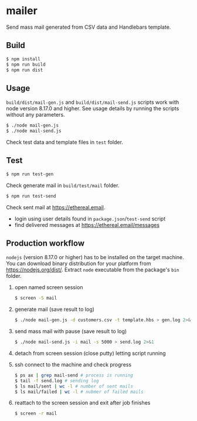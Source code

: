 # mailer

Send mass mail generated from CSV data and Handlebars template.

## Build

```bash
$ npm install
$ npm run build
$ npm run dist
```

## Usage

`build/dist/mail-gen.js` and `build/dist/mail-send.js` scripts work with node version 8.17.0 and higher.
See usage details by running the scripts without any parameters.

```bash
$ ./node mail-gen.js
$ ./node mail-send.js
```

Check test data and template files in `test` folder.

## Test

```bash
$ npm run test-gen
```

Check generate mail in `build/test/mail` folder.

```bash
$ npm run test-send
```

Check sent mail at https://ethereal.email.

- login using user details found in `package.json`/`test-send` script
- find delivered messages at https://ethereal.email/messages

## Production workflow

`nodejs` (version 8.17.0 or higher) has to be installed on the target machine.
You can download binary distribution for your platform from https://nodejs.org/dist/. Extract `node` executable from the package's `bin` folder.

1. open named screen session

   ```bash
   $ screen -S mail
   ```

2. generate mail (save result to log)

   ```bash
   $ ./node mail-gen.js -d customers.csv -t template.hbs > gen.log 2>&1
   ```

3. send mass mail with pause (save result to log)

   ```bash
   $ ./node mail-send.js -i mail -s 5000 > send.log 2>&1
   ```

4. detach from screen session (close putty) letting script running

5. ssh connect to the machine and check progress

   ```bash
   $ ps ax | grep mail-send # process is running
   $ tail -f send.log # sending log
   $ ls mail/sent | wc -l # number of sent mails
   $ ls mail/failed | wc -l # nubmer of failed mails
   ```

6. reattach to the screen session and exit after job finishes

   ```bash
   $ screen -r mail
   ```
